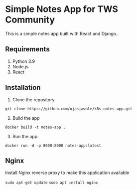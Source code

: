 # Simple Notes App for TWS Community
This is a simple notes app built with React and Django..

## Requirements
1. Python 3.9
2. Node.js
3. React

## Installation
1. Clone the repository
```
git clone https://github.com/ojasjawale/k8s-notes-app.git
```

2. Build the app
```
docker build -t notes-app .
```

3. Run the app
```
docker run -d -p 8000:8000 notes-app:latest
```

## Nginx

Install Nginx reverse proxy to make this application available

`sudo apt-get update`
`sudo apt install nginx`
